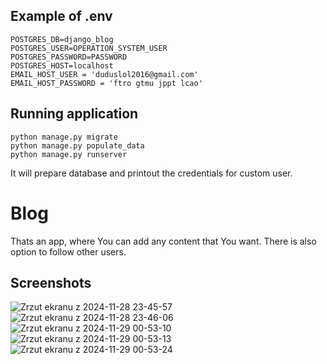 ## Example of .env
```
POSTGRES_DB=django_blog
POSTGRES_USER=OPERATION_SYSTEM_USER
POSTGRES_PASSWORD=PASSWORD
POSTGRES_HOST=localhost
EMAIL_HOST_USER = 'duduslol2016@gmail.com'
EMAIL_HOST_PASSWORD = 'ftro gtmu jppt lcao'
```

## Running application
````
python manage.py migrate
python manage.py populate_data
python manage.py runserver
````
It will prepare database and printout the credentials for custom user.

# Blog 
Thats an app, where You can add any content that You want.
There is also option to follow other users.

## Screenshots
![Zrzut ekranu z 2024-11-28 23-45-57](https://github.com/user-attachments/assets/74c1fbaf-beac-4ee7-ac50-e9e3ce1f7ba6)
![Zrzut ekranu z 2024-11-28 23-46-06](https://github.com/user-attachments/assets/d0f6cfbb-c2b8-466c-8f51-d131e1b66c25)
![Zrzut ekranu z 2024-11-29 00-53-10](https://github.com/user-attachments/assets/b68f6555-a80b-4f1b-894d-43c69204e5ce)
![Zrzut ekranu z 2024-11-29 00-53-13](https://github.com/user-attachments/assets/87c8c624-4538-40df-9e04-3955df313771)
![Zrzut ekranu z 2024-11-29 00-53-24](https://github.com/user-attachments/assets/237df690-34f7-4af9-85c8-cf5c36468cd5)
